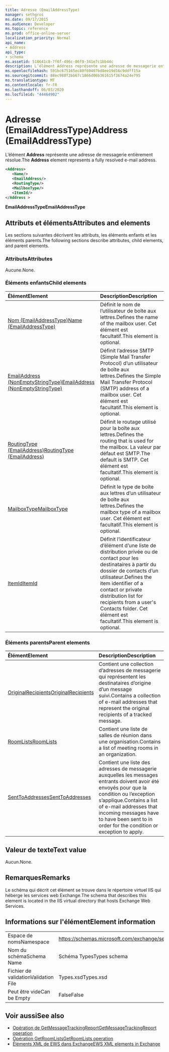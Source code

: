 ```yaml
---
title: Adresse (EmailAddressType)
manager: sethgros
ms.date: 09/17/2015
ms.audience: Developer
ms.topic: reference
ms.prod: office-online-server
localization_priority: Normal
api_name:
- Address
api_type:
- schema
ms.assetid: 518641c8-7f6f-496c-86f9-341e7c1bb44c
description: L’élément Address représente une adresse de messagerie entièrement résolue.
ms.openlocfilehash: 591bc675165ec80f69407bd8ee19d16c9ddff15a
ms.sourcegitcommit: 88ec988f2bb67c1866d06b361615f3674a24e795
ms.translationtype: MT
ms.contentlocale: fr-FR
ms.lasthandoff: 06/03/2020
ms.locfileid: "44464902"
---
```

# <a name="address-emailaddresstype"></a><span data-ttu-id="be8dd-103">Adresse (EmailAddressType)</span><span class="sxs-lookup"><span data-stu-id="be8dd-103">Address (EmailAddressType)</span></span>

<span data-ttu-id="be8dd-104">L’élément **Address** représente une adresse de messagerie entièrement résolue.</span><span class="sxs-lookup"><span data-stu-id="be8dd-104">The **Address** element represents a fully resolved e-mail address.</span></span> 
  
```XML
<Address>
   <Name/>
   <EmailAddress/>
   <RoutingType/>
   <MailboxType/>
   <ItemId/>
</Address >
```

 <span data-ttu-id="be8dd-105">**EmailAddressType**</span><span class="sxs-lookup"><span data-stu-id="be8dd-105">**EmailAddressType**</span></span>
## <a name="attributes-and-elements"></a><span data-ttu-id="be8dd-106">Attributs et éléments</span><span class="sxs-lookup"><span data-stu-id="be8dd-106">Attributes and elements</span></span>

<span data-ttu-id="be8dd-107">Les sections suivantes décrivent les attributs, les éléments enfants et les éléments parents.</span><span class="sxs-lookup"><span data-stu-id="be8dd-107">The following sections describe attributes, child elements, and parent elements.</span></span>
  
### <a name="attributes"></a><span data-ttu-id="be8dd-108">Attributs</span><span class="sxs-lookup"><span data-stu-id="be8dd-108">Attributes</span></span>

<span data-ttu-id="be8dd-109">Aucune.</span><span class="sxs-lookup"><span data-stu-id="be8dd-109">None.</span></span>
  
### <a name="child-elements"></a><span data-ttu-id="be8dd-110">Éléments enfants</span><span class="sxs-lookup"><span data-stu-id="be8dd-110">Child elements</span></span>

|<span data-ttu-id="be8dd-111">**Élément**</span><span class="sxs-lookup"><span data-stu-id="be8dd-111">**Element**</span></span>|<span data-ttu-id="be8dd-112">**Description**</span><span class="sxs-lookup"><span data-stu-id="be8dd-112">**Description**</span></span>|
|:-----|:-----|
|[<span data-ttu-id="be8dd-113">Nom (EmailAddressType)</span><span class="sxs-lookup"><span data-stu-id="be8dd-113">Name (EmailAddressType)</span></span>](name-emailaddresstype.md) <br/> |<span data-ttu-id="be8dd-114">Définit le nom de l’utilisateur de boîte aux lettres.</span><span class="sxs-lookup"><span data-stu-id="be8dd-114">Defines the name of the mailbox user.</span></span> <span data-ttu-id="be8dd-115">Cet élément est facultatif.</span><span class="sxs-lookup"><span data-stu-id="be8dd-115">This element is optional.</span></span>  <br/> |
|[<span data-ttu-id="be8dd-116">EmailAddress (NonEmptyStringType)</span><span class="sxs-lookup"><span data-stu-id="be8dd-116">EmailAddress (NonEmptyStringType)</span></span>](emailaddress-nonemptystringtype.md) <br/> |<span data-ttu-id="be8dd-117">Définit l’adresse SMTP (Simple Mail Transfer Protocol) d’un utilisateur de boîte aux lettres.</span><span class="sxs-lookup"><span data-stu-id="be8dd-117">Defines the Simple Mail Transfer Protocol (SMTP) address of a mailbox user.</span></span> <span data-ttu-id="be8dd-118">Cet élément est facultatif.</span><span class="sxs-lookup"><span data-stu-id="be8dd-118">This element is optional.</span></span>  <br/> |
|[<span data-ttu-id="be8dd-119">RoutingType (EmailAddress)</span><span class="sxs-lookup"><span data-stu-id="be8dd-119">RoutingType (EmailAddress)</span></span>](routingtype-emailaddress.md) <br/> |<span data-ttu-id="be8dd-120">Définit le routage utilisé pour la boîte aux lettres.</span><span class="sxs-lookup"><span data-stu-id="be8dd-120">Defines the routing that is used for the mailbox.</span></span> <span data-ttu-id="be8dd-121">La valeur par défaut est SMTP.</span><span class="sxs-lookup"><span data-stu-id="be8dd-121">The default is SMTP.</span></span> <span data-ttu-id="be8dd-122">Cet élément est facultatif.</span><span class="sxs-lookup"><span data-stu-id="be8dd-122">This element is optional.</span></span>  <br/> |
|[<span data-ttu-id="be8dd-123">MailboxType</span><span class="sxs-lookup"><span data-stu-id="be8dd-123">MailboxType</span></span>](mailboxtype.md) <br/> |<span data-ttu-id="be8dd-124">Définit le type de boîte aux lettres d’un utilisateur de boîte aux lettres.</span><span class="sxs-lookup"><span data-stu-id="be8dd-124">Defines the mailbox type of a mailbox user.</span></span> <span data-ttu-id="be8dd-125">Cet élément est facultatif.</span><span class="sxs-lookup"><span data-stu-id="be8dd-125">This element is optional.</span></span>  <br/> |
|[<span data-ttu-id="be8dd-126">ItemId</span><span class="sxs-lookup"><span data-stu-id="be8dd-126">ItemId</span></span>](itemid.md) <br/> |<span data-ttu-id="be8dd-127">Définit l’identificateur d’élément d’une liste de distribution privée ou de contact pour les destinataires à partir du dossier de contacts d’un utilisateur.</span><span class="sxs-lookup"><span data-stu-id="be8dd-127">Defines the item identifier of a contact or private distribution list for recipients from a user's Contacts folder.</span></span> <span data-ttu-id="be8dd-128">Cet élément est facultatif.</span><span class="sxs-lookup"><span data-stu-id="be8dd-128">This element is optional.</span></span>  <br/> |
   
### <a name="parent-elements"></a><span data-ttu-id="be8dd-129">Éléments parents</span><span class="sxs-lookup"><span data-stu-id="be8dd-129">Parent elements</span></span>

|<span data-ttu-id="be8dd-130">**Élément**</span><span class="sxs-lookup"><span data-stu-id="be8dd-130">**Element**</span></span>|<span data-ttu-id="be8dd-131">**Description**</span><span class="sxs-lookup"><span data-stu-id="be8dd-131">**Description**</span></span>|
|:-----|:-----|
|[<span data-ttu-id="be8dd-132">OriginalRecipients</span><span class="sxs-lookup"><span data-stu-id="be8dd-132">OriginalRecipients</span></span>](originalrecipients.md) <br/> |<span data-ttu-id="be8dd-133">Contient une collection d’adresses de messagerie qui représentent les destinataires d’origine d’un message suivi.</span><span class="sxs-lookup"><span data-stu-id="be8dd-133">Contains a collection of e-mail addresses that represent the original recipients of a tracked message.</span></span>  <br/> |
|[<span data-ttu-id="be8dd-134">RoomLists</span><span class="sxs-lookup"><span data-stu-id="be8dd-134">RoomLists</span></span>](roomlists.md) <br/> |<span data-ttu-id="be8dd-135">Contient une liste de salles de réunion dans une organisation.</span><span class="sxs-lookup"><span data-stu-id="be8dd-135">Contains a list of meeting rooms in an organization.</span></span>  <br/> |
|[<span data-ttu-id="be8dd-136">SentToAddresses</span><span class="sxs-lookup"><span data-stu-id="be8dd-136">SentToAddresses</span></span>](senttoaddresses.md) <br/> |<span data-ttu-id="be8dd-137">Contient une liste des adresses de messagerie auxquelles les messages entrants doivent avoir été envoyés pour que la condition ou l’exception s’applique.</span><span class="sxs-lookup"><span data-stu-id="be8dd-137">Contains a list of e-mail addresses that incoming messages have to have been sent to in order for the condition or exception to apply.</span></span>  <br/> |
   
## <a name="text-value"></a><span data-ttu-id="be8dd-138">Valeur de texte</span><span class="sxs-lookup"><span data-stu-id="be8dd-138">Text value</span></span>

<span data-ttu-id="be8dd-139">Aucun.</span><span class="sxs-lookup"><span data-stu-id="be8dd-139">None.</span></span>
  
## <a name="remarks"></a><span data-ttu-id="be8dd-140">Remarques</span><span class="sxs-lookup"><span data-stu-id="be8dd-140">Remarks</span></span>

<span data-ttu-id="be8dd-141">Le schéma qui décrit cet élément se trouve dans le répertoire virtuel IIS qui héberge les services web Exchange.</span><span class="sxs-lookup"><span data-stu-id="be8dd-141">The schema that describes this element is located in the IIS virtual directory that hosts Exchange Web Services.</span></span>
  
## <a name="element-information"></a><span data-ttu-id="be8dd-142">Informations sur l'élément</span><span class="sxs-lookup"><span data-stu-id="be8dd-142">Element information</span></span>

|||
|:-----|:-----|
|<span data-ttu-id="be8dd-143">Espace de noms</span><span class="sxs-lookup"><span data-stu-id="be8dd-143">Namespace</span></span>  <br/> |https://schemas.microsoft.com/exchange/services/2006/types  <br/> |
|<span data-ttu-id="be8dd-144">Nom du schéma</span><span class="sxs-lookup"><span data-stu-id="be8dd-144">Schema Name</span></span>  <br/> |<span data-ttu-id="be8dd-145">Schéma Types</span><span class="sxs-lookup"><span data-stu-id="be8dd-145">Types schema</span></span>  <br/> |
|<span data-ttu-id="be8dd-146">Fichier de validation</span><span class="sxs-lookup"><span data-stu-id="be8dd-146">Validation File</span></span>  <br/> |<span data-ttu-id="be8dd-147">Types.xsd</span><span class="sxs-lookup"><span data-stu-id="be8dd-147">Types.xsd</span></span>  <br/> |
|<span data-ttu-id="be8dd-148">Peut être vide</span><span class="sxs-lookup"><span data-stu-id="be8dd-148">Can be Empty</span></span>  <br/> |<span data-ttu-id="be8dd-149">False</span><span class="sxs-lookup"><span data-stu-id="be8dd-149">False</span></span>  <br/> |
   
## <a name="see-also"></a><span data-ttu-id="be8dd-150">Voir aussi</span><span class="sxs-lookup"><span data-stu-id="be8dd-150">See also</span></span>

- [<span data-ttu-id="be8dd-151">Opération de GetMessageTrackingReport</span><span class="sxs-lookup"><span data-stu-id="be8dd-151">GetMessageTrackingReport operation</span></span>](getmessagetrackingreport-operation.md) 
- [<span data-ttu-id="be8dd-152">Opération GetRoomLists</span><span class="sxs-lookup"><span data-stu-id="be8dd-152">GetRoomLists operation</span></span>](getroomlists-operation.md)
- [<span data-ttu-id="be8dd-153">Éléments XML de EWS dans Exchange</span><span class="sxs-lookup"><span data-stu-id="be8dd-153">EWS XML elements in Exchange</span></span>](ews-xml-elements-in-exchange.md)

